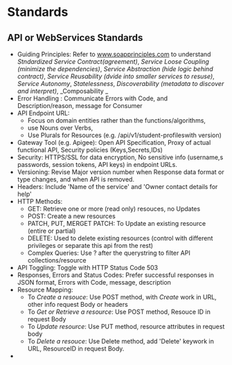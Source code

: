 # Standards

## API or WebServices Standards
* Guiding Principles:  Refer to www.soapprinciples.com to understand  _Stndardized Service Contract(agreement)_, _Service Loose Coupling (minimize the dependencies)_, _Service Abstraction (hide logic behind contract)_, _Service Reusability (dvide into smaller services to resuse)_, _Service Autonomy_, _Statelessness_, _Discoverability (metadata to discover and interpret)_, _Composability _
* Error Handling : Communicate Errors with Code, and Description/reason, message for Consumer
* API Endpoint URL:
  *   Focus on domain entities rather than the functions/algorithms,
  *   use Nouns over Verbs,
  *   Use Plurals for Resources (e.g. /api/v1/student-profileswith version)
* Gateway Tool (e.g. Apigee): Open API Specification, Proxy of actual functional API, Security policies (Keys,Secrets,IDs)
* Security: HTTPS/SSL for data encryption, No sensitive info (username,s passwords, session tokens, API keys) in endpoint URLs.
* Versioning: Revise Major version number when Response data format or type changes, and when API is removed.
* Headers: Include 'Name of the service' and 'Owner contact details for help'
* HTTP Methods:
  * GET: Retrieve one or more (read only) resouces, no Updates
  * POST: Create a new resources
  * PATCH, PUT, MERGET PATCH: To Update an existing resource (entire or partial)
  * DELETE: Used to delete existing resources (control with different privileges or separate this api from the rest)
  * Complex Queries: Use ? after the querystring to filter API collections/resource
* API Toggling: Toggle with HTTP Status Code 503
* Responses, Errors and Status Codes: Prefer successful responses in JSON format, Errors with Code, message, description
* Resource Mapping:
  * To _Create a resouce_: Use POST method, with _Create_ work in URL, other info request Body or headers
  * To _Get or Retrieve a resource_: Use POST method, Resouce ID in request Body
  * To _Update resource_: Use PUT method, resource attributes in request body
  * To _Delete a resouce_: Use Delete method, add 'Delete' keywork in URL, ResourceID in request Body.
* 
